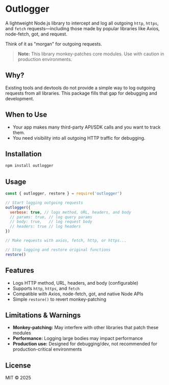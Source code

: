# Outlogger

A lightweight Node.js library to intercept and log all outgoing `http`, `https`, and `fetch` requests—including those made by popular libraries like Axios, node-fetch, got, and request.

Think of it as "morgan" for outgoing requests.

> **Note:** This library monkey-patches core modules. Use with caution in production environments.

## Why?

Existing tools and devtools do not provide a simple way to log outgoing requests from all libraries. This package fills that gap for debugging and development.

## When to Use

- Your app makes many third-party API/SDK calls and you want to track them.
- You need visibility into all outgoing HTTP traffic for debugging.

## Installation

```bash
npm install outlogger
```

## Usage

```js
const { outlogger, restore } = require('outlogger')

// Start logging outgoing requests
outlogger({
  verbose: true, // logs method, URL, headers, and body
  // params: true, // log query params
  // body: true,   // log request body
  // headers: true // log headers
})

// Make requests with axios, fetch, http, or https...

// Stop logging and restore original functions
restore()
```

## Features

- Logs HTTP method, URL, headers, and body (configurable)
- Supports `http`, `https`, and `fetch`
- Compatible with Axios, node-fetch, got, and native Node APIs
- Simple `restore()` to revert monkey-patching

## Limitations & Warnings

- **Monkey-patching:** May interfere with other libraries that patch these modules
- **Performance:** Logging large bodies may impact performance
- **Production use:** Designed for debugging/dev, not recommended for production-critical environments

## License

MIT © 2025
